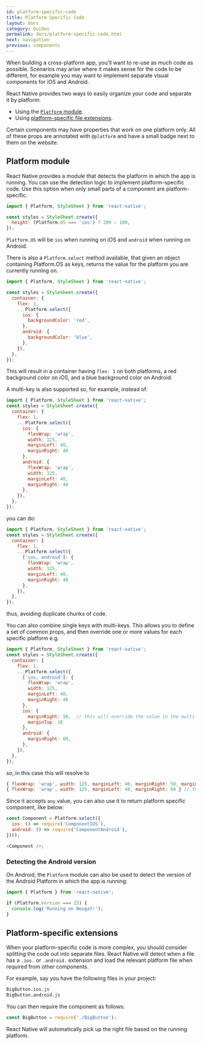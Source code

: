 ```yaml
---
id: platform-specific-code
title: Platform Specific Code
layout: docs
category: Guides
permalink: docs/platform-specific-code.html
next: navigation
previous: components
---
```


When building a cross-platform app, you'll want to re-use as much code as possible. Scenarios may arise where it makes sense for the code to be different, for example you may want to implement separate visual components for iOS and Android.

React Native provides two ways to easily organize your code and separate it by platform:

* Using the [`Platform` module](docs/platform-specific-code.html#platform-module).
* Using [platform-specific file extensions](docs/platform-specific-code.html#platform-specific-extensions).

Certain components may have properties that work on one platform only. All of these props are annotated with `@platform` and have a small badge next to them on the website.


## Platform module

React Native provides a module that detects the platform in which the app is running. You can use the detection logic to implement platform-specific code. Use this option when only small parts of a component are platform-specific.

```javascript
import { Platform, StyleSheet } from 'react-native';

const styles = StyleSheet.create({
  height: (Platform.OS === 'ios') ? 200 : 100,
});
```

`Platform.OS` will be `ios` when running on iOS and `android` when running on Android.

There is also a `Platform.select` method available, that given an object containing Platform.OS as keys, returns the value for the platform you are currently running on.

```javascript
import { Platform, StyleSheet } from 'react-native';

const styles = StyleSheet.create({
  container: {
    flex: 1,
    ...Platform.select({
      ios: {
        backgroundColor: 'red',
      },
      android: {
        backgroundColor: 'blue',
      },
    }),
  },
});
```

This will result in a container having `flex: 1` on both platforms, a red background color on iOS, and a blue background color on Android.

A multi-key is also supported so, for example, instead of:

```javascript
import { Platform, StyleSheet } from 'react-native';
const styles = StyleSheet.create({  
  container: {
    flex: 1,
    ...Platform.select({
      ios: {
        flexWrap: 'wrap',
        width: 125,
        marginLeft: 40,
        marginRight: 40
      },
      android: {
        flexWrap: 'wrap',
        width: 125,
        marginLeft: 40,
        marginRight: 40
      },
    }),
  },
});
```

you can do:
```javascript
import { Platform, StyleSheet } from 'react-native';
const styles = StyleSheet.create({  
  container: {
    flex: 1,
    ...Platform.select({
      ['ios, android']: {
        flexWrap: 'wrap',
        width: 125,
        marginLeft: 40,
        marginRight: 40
      },
    }),
  },
});
```

thus, avoiding duplicate chunks of code.

You can also combine single keys with multi-keys. This allows you to define a set of common props, and then override one or more values for each specific platform e.g.

```javascript
import { Platform, StyleSheet } from 'react-native';
const styles = StyleSheet.create({  
  container: {
    flex: 1,
    ...Platform.select({
      ['ios, android']: {
        flexWrap: 'wrap',
        width: 125,
        marginLeft: 40,
        marginRight: 40
      },
      ios: {
        marginRight: 50,  // this will override the value in the multi-key
        marginTop: 10     
      },
      android: {
        marginRight: 60,  
      },
    }),
  },
});
```
so, in this case this will resolve to 

```javascript
{ flexWrap: 'wrap', width: 125, marginLeft: 40, marginRight: 50, marginTop: 10 } // for ios
{ flexWrap: 'wrap', width: 125, marginLeft: 40, marginRight: 60 } // for android
```

Since it accepts `any` value, you can also use it to return platform specific component, like below:

```javascript
const Component = Platform.select({
  ios: () => require('ComponentIOS'),
  android: () => require('ComponentAndroid'),
})();

<Component />;
```

### Detecting the Android version

On Android, the `Platform` module can also be used to detect the version of the Android Platform in which the app is running:

```javascript
import { Platform } from 'react-native';

if (Platform.Version === 25) {
  console.log('Running on Nougat!');
}
```

## Platform-specific extensions

When your platform-specific code is more complex, you should consider splitting the code out into separate files. React Native will detect when a file has a `.ios.` or `.android.` extension and load the relevant platform file when required from other components.

For example, say you have the following files in your project:

```sh
BigButton.ios.js
BigButton.android.js
```

You can then require the component as follows:

```javascript
const BigButton = require('./BigButton');
```

React Native will automatically pick up the right file based on the running platform.

